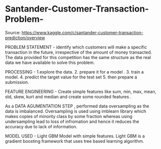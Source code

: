 # Santander-Customer-Transaction-Problem-
Source: https://www.kaggle.com/c/santander-customer-transaction-prediction/overview

PROBLEM STATEMENT - 
identify which customers will make a specific transaction in the future, irrespective of the amount of money transacted.
The data provided for this competition has the same structure as the real data we have available to solve this problem.

PROCESSING - 
1.explore the data.
2. prepare it for a model .
3. train a model.
4. predict the target value for the test set
5. then prepare a submission.

FEATURE ENGINEERING - 
Create simple features like sum, min, max, mean, std, skew, kurt and median and create some rounded features .

As a DATA AGUMENTATION STEP , performed data oversampling as the data is imbalanced.
Oversampling is used using imblearn library which makes copies of minority class by some fraction whereas using undersampling 
lead to loss of infromation and hence it reduces the accuracy due to lack of information.

MODEL USED - Light GBM Model with simple features.
Light GBM is a gradient boosting framework that uses tree based learning algorithm.
